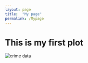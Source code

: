 ```yaml
---
layout: page
title:  "My page"
permalink: /Mypage
---
```


# This is my first plot
![crime data](/Images/newplot.png)

